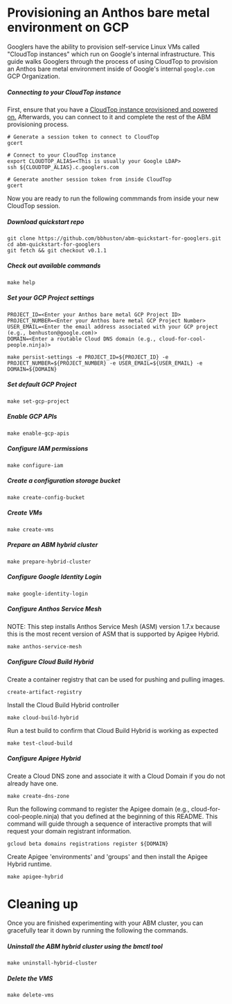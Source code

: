 # Provisioning an Anthos bare metal environment on GCP

Googlers have the ability to provision self-service Linux VMs called "CloudTop instances" which run on Google's internal infrastructure.  This guide walks Googlers through the process of using CloudTop to provision an Anthos bare metal environment inside of Google's internal `google.com` GCP Organization.  

##### Connecting to your CloudTop instance

First, ensure that you have a [CloudTop instance provisioned and powered on.](https://support.google.com/techstop/answer/2662330?hl=en&ref_topic=2683844)  Afterwards, you can connect to it and complete the rest of the ABM provisioning process.

```
# Generate a session token to connect to CloudTop
gcert

# Connect to your CloudTop instance
export CLOUDTOP_ALIAS=<This is usually your Google LDAP>
ssh ${CLOUDTOP_ALIAS}.c.googlers.com

# Generate another session token from inside CloudTop
gcert
```

Now you are ready to run the following commmands from inside your new CloudTop session.

##### Download quickstart repo
```
git clone https://github.com/bbhuston/abm-quickstart-for-googlers.git
cd abm-quickstart-for-googlers
git fetch && git checkout v0.1.1
```

##### Check out available commands 
```
make help
```

##### Set your GCP Project settings
```
PROJECT_ID=<Enter your Anthos bare metal GCP Project ID>
PROJECT_NUMBER=<Enter your Anthos bare metal GCP Project Number>
USER_EMAIL=<Enter the email address associated with your GCP project (e.g., benhuston@google.com)>
DOMAIN=<Enter a routable Cloud DNS domain (e.g., cloud-for-cool-people.ninja)>

make persist-settings -e PROJECT_ID=${PROJECT_ID} -e PROJECT_NUMBER=${PROJECT_NUMBER} -e USER_EMAIL=${USER_EMAIL} -e DOMAIN=${DOMAIN}
```

##### Set default GCP Project
```
make set-gcp-project
```

##### Enable GCP APIs
```
make enable-gcp-apis
```

##### Configure IAM permissions
```
make configure-iam
```

##### Create a configuration storage bucket
```
make create-config-bucket
```

##### Create VMs
```
make create-vms
```

##### Prepare an ABM hybrid cluster
```
make prepare-hybrid-cluster
```

##### Configure Google Identity Login
```
make google-identity-login
```

##### Configure Anthos Service Mesh

NOTE: This step installs Anthos Service Mesh (ASM) version 1.7.x  because this is the most recent version of ASM that is supported by Apigee Hybrid.
```
make anthos-service-mesh
```

##### Configure Cloud Build Hybrid

Create a container registry that can be used for pushing and pulling images.
```
create-artifact-registry 
```

Install the Cloud Build Hybrid controller
```
make cloud-build-hybrid
```

Run a test build to confirm that Cloud Build Hybrid is working as expected
```
make test-cloud-build
```

##### Configure Apigee Hybrid

Create a Cloud DNS zone and associate it with a Cloud Domain if you do not already have one.
```
make create-dns-zone
```

Run the following command to register the Apigee domain (e.g., cloud-for-cool-people.ninja) that you defined at the beginning of this README.  This command will guide through a sequence of interactive prompts that will request your domain registrant information.
```
gcloud beta domains registrations register ${DOMAIN}
```

Create Apigee 'environments' and 'groups' and then install the Apigee Hybrid runtime.
```
make apigee-hybrid
```

# Cleaning up

Once you are finished experimenting with your ABM cluster, you can gracefully tear it down by running the following the commands.

##### Uninstall the ABM hybrid cluster using the bmctl tool
```
make uninstall-hybrid-cluster
```

##### Delete the VMS
```
make delete-vms
```